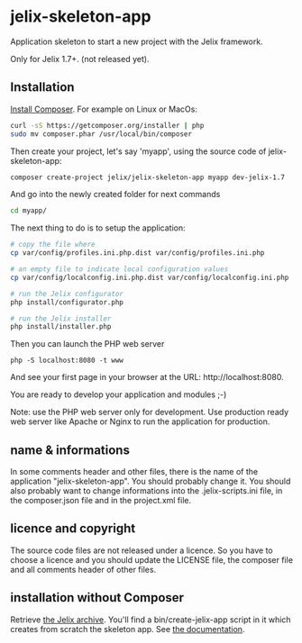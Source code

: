 # jelix-skeleton-app

Application skeleton to start a new project with the Jelix framework.

Only for Jelix 1.7+. (not released yet).

## Installation

[Install Composer](https://getcomposer.org/doc/00-intro.md#system-requirements).
For example on Linux or MacOs:

```bash
curl -sS https://getcomposer.org/installer | php
sudo mv composer.phar /usr/local/bin/composer
```

Then create your project, let's say 'myapp', using the source code of jelix-skeleton-app:

```bash
composer create-project jelix/jelix-skeleton-app myapp dev-jelix-1.7
```

And go into the newly created folder for next commands

```bash
cd myapp/
```

The next thing to do is to setup the application:

```bash
# copy the file where 
cp var/config/profiles.ini.php.dist var/config/profiles.ini.php

# an empty file to indicate local configuration values
cp var/config/localconfig.ini.php.dist var/config/localconfig.ini.php

# run the Jelix configurator
php install/configurator.php

# run the Jelix installer
php install/installer.php
```

Then you can launch the PHP web server

```
php -S localhost:8080 -t www 
```

And see your first page in your browser at the URL: http://localhost:8080.

You are ready to develop your application and modules ;-)

Note: use the PHP web server only for development. Use production ready web server like
Apache or Nginx to run the application for production.

## name & informations

In some comments header and other files, there is the name of the application "jelix-skeleton-app".
You should probably change it. You should also probably want to change informations
into the .jelix-scripts.ini file, in the composer.json file and in the project.xml file.

## licence and copyright

The source code files are not released under a licence. So you have to choose a licence
and you should update the LICENSE file, the composer file and all comments header of other files.

## installation without Composer

Retrieve [the Jelix archive](http://jelix.org/articles/en/download/stable). You'll
find a bin/create-jelix-app script in it which creates from scratch the skeleton app.
See [the documentation](http://docs.jelix.org/en/manual-1.7/create-application).
